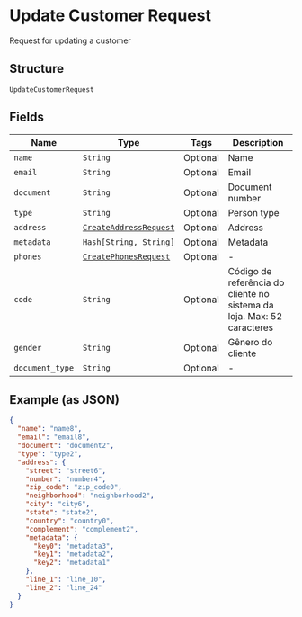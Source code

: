 
# Update Customer Request

Request for updating a customer

## Structure

`UpdateCustomerRequest`

## Fields

| Name | Type | Tags | Description |
|  --- | --- | --- | --- |
| `name` | `String` | Optional | Name |
| `email` | `String` | Optional | Email |
| `document` | `String` | Optional | Document number |
| `type` | `String` | Optional | Person type |
| `address` | [`CreateAddressRequest`](../../doc/models/create-address-request.md) | Optional | Address |
| `metadata` | `Hash[String, String]` | Optional | Metadata |
| `phones` | [`CreatePhonesRequest`](../../doc/models/create-phones-request.md) | Optional | - |
| `code` | `String` | Optional | Código de referência do cliente no sistema da loja. Max: 52 caracteres |
| `gender` | `String` | Optional | Gênero do cliente |
| `document_type` | `String` | Optional | - |

## Example (as JSON)

```json
{
  "name": "name8",
  "email": "email8",
  "document": "document2",
  "type": "type2",
  "address": {
    "street": "street6",
    "number": "number4",
    "zip_code": "zip_code0",
    "neighborhood": "neighborhood2",
    "city": "city6",
    "state": "state2",
    "country": "country0",
    "complement": "complement2",
    "metadata": {
      "key0": "metadata3",
      "key1": "metadata2",
      "key2": "metadata1"
    },
    "line_1": "line_10",
    "line_2": "line_24"
  }
}
```

